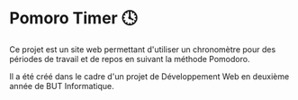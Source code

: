 # **Pomoro Timer** 🕓

Ce projet est un site web permettant d'utiliser un chronomètre pour des périodes de travail et de repos en suivant la méthode Pomodoro.

Il a été créé dans le cadre d'un projet de Développement Web en deuxième année de BUT Informatique.
